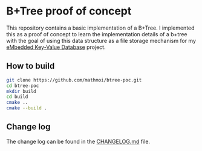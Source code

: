# B+Tree proof of concept

This repository contains a basic implementation of a B+Tree. I implemented this as a proof of 
concept to learn the implementation details of a b+tree with the goal of using this data 
structure as a file storage mechanism for my 
[eMbedded Key-Value Database](https://github.com/mathmoi/mkvDb) project.

## How to build

```bash
git clone https://github.com/mathmoi/btree-poc.git
cd btree-poc
mkdir build
cd build
cmake ..
cmake --build .
```

## Change log

The change log can be found in the [CHANGELOG.md](CHANGELOG.md) file.